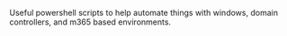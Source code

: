 Useful powershell scripts to help automate things with windows, domain controllers, and m365 based environments.

